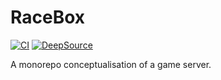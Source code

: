 # RaceBox

[![CI](https://github.com/rustymotors/racebox/actions/workflows/ci.yml/badge.svg)](https://github.com/rustymotors/racebox/actions/workflows/ci.yml) [![DeepSource](https://app.deepsource.com/gh/rustymotors/racebox.svg/?label=active+issues&show_trend=true&token=1yY0wljAGURXO--BB6VsNeeI)](https://app.deepsource.com/gh/rustymotors/racebox/)

A monorepo conceptualisation of a game server.
  
